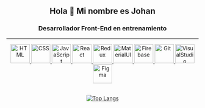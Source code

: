 <div align="center">
  <h2>Hola 👋 Mi nombre es Johan</h2>
  
  <h3> Desarrollador Front-End en entrenamiento </h4>
  
  <hr>

  <div align="center">
    <a href="#">
	<img height="50" src="https://user-images.githubusercontent.com/25181517/117447535-f00a3a00-af3d-11eb-89bf-45aaf56dbaf1.png" alt="HTML" title="HTML" a="#" />
      </a>
    <a href="#">
	<img height="50" src="https://user-images.githubusercontent.com/25181517/183898674-75a4a1b1-f960-4ea9-abcb-637170a00a75.png" alt="CSS" title="CSS" />
      </a>
      <a href="#">
	<img height="50" src="https://user-images.githubusercontent.com/25181517/117447155-6a868a00-af3d-11eb-9cfe-245df15c9f3f.png" alt="JavaScript" title="JavaScript" />
        </a>
        <a href="#">
	<img height="50" src="https://user-images.githubusercontent.com/25181517/183897015-94a058a6-b86e-4e42-a37f-bf92061753e5.png" alt="React" title="React" />
    </a>
          <a href="#">
	<img height="50" src="https://user-images.githubusercontent.com/25181517/187896150-cc1dcb12-d490-445c-8e4d-1275cd2388d6.png" alt="Redux" title="Redux" />
            </a>
            <a href="#">
  <img height="50" src="https://res.cloudinary.com/dzkollux2/image/upload/v1662959780/MUI_rhh6n6.png" alt="MaterialUI" title="MaterialUI">
              </a>
              <a href="#">
  <img height="50" src="https://res.cloudinary.com/dzkollux2/image/upload/v1662959209/Firebase_dojdnv.svg" alt="Firebase" title="Firebase">
                </a>
                <a href="#">
	<img height="50" src="https://user-images.githubusercontent.com/25181517/117364277-fc4eb280-aebd-11eb-8769-a3583c6a2037.png" alt="Git" title="Git" />
                  </a>
                  <a href="#">
	<img height="50" src="https://user-images.githubusercontent.com/25181517/182618272-390ab138-7b29-44a0-85a2-62633957d815.png" alt="VisualStudio" title="VisualStudio" />
                    </a>
                    <a href="#">
  <img height="50" src="https://res.cloudinary.com/dzkollux2/image/upload/v1662959207/Figma_p09cgi.svg" alt="Figma" title="Figma">
                  </a>    
  
</div>

  <br>
  
  [![Top Langs](https://github-readme-stats.vercel.app/api/top-langs/?username=Johanp77&hide=java&langs_count=4&theme=tokyonight)](https://github.com/anuraghazra/github-readme-stats)
  
</div>






<!--
    <a></a>
**Johanp77/Johanp77** is a ✨ _special_ ✨ repository because its `README.md` (this file) appears on your GitHub profile.

Here are some ideas to get you started:

- 🔭 I’m currently working on ...
- 🌱 I’m currently learning ...
- 👯 I’m looking to collaborate on ...
- 🤔 I’m looking for help with ...
- 💬 Ask me about ...
- 📫 How to reach me: ...
- 😄 Pronouns: ...
- ⚡ Fun fact: ...
-->
